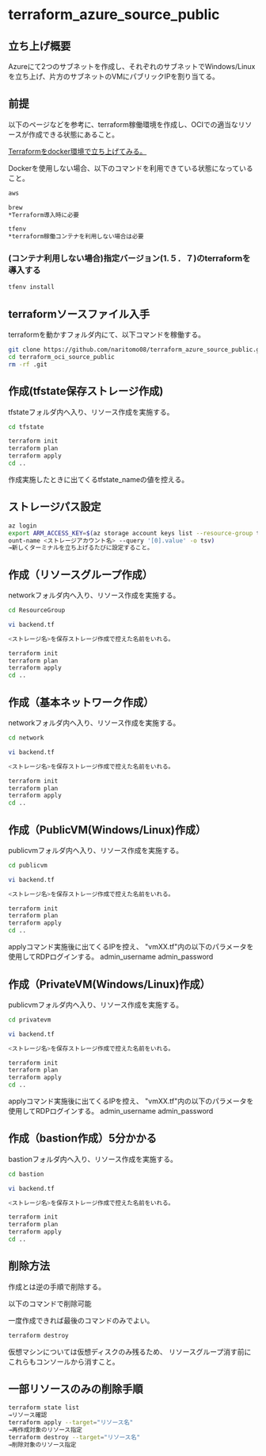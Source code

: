 # terraform_azure_source_public

## 立ち上げ概要

Azureにて2つのサブネットを作成し、それぞれのサブネットでWindows/Linuxを立ち上げ、片方のサブネットのVMにパブリックIPを割り当てる。

## 前提

以下のページなどを参考に、terraform稼働環境を作成し、OCIでの適当なリソースが作成できる状態にあること。

[Terraformをdocker環境で立ち上げてみる。](https://qiita.com/naritomo08/items/7e5a9d1b7eaf18dc0060)

Dockerを使用しない場合、以下のコマンドを利用できている状態になっていること。

```bash
aws

brew
*Terraform導入時に必要

tfenv
*terraform稼働コンテナを利用しない場合は必要
```

### (コンテナ利用しない場合)指定バージョン(1.５．７)のterraformを導入する

```bash
tfenv install
```

## terraformソースファイル入手

terraformを動かすフォルダ内にて、以下コマンドを稼働する。

```bash
git clone https://github.com/naritomo08/terraform_azure_source_public.git
cd terraform_oci_source_public
rm -rf .git
```

## 作成(tfstate保存ストレージ作成)

tfstateフォルダ内へ入り、リソース作成を実施する。

```bash
cd tfstate

terraform init
terraform plan
terraform apply
cd ..
```

作成実施したときに出てくるtfstate_nameの値を控える。

## ストレージパス設定

```bash
az login
export ARM_ACCESS_KEY=$(az storage account keys list --resource-group tfstate --acc
ount-name <ストレージアカウント名> --query '[0].value' -o tsv)
→新しくターミナルを立ち上げるたびに設定すること。
```

## 作成（リソースグループ作成）

networkフォルダ内へ入り、リソース作成を実施する。

```bash
cd ResourceGroup

vi backend.tf

<ストレージ名>を保存ストレージ作成で控えた名前をいれる。

terraform init
terraform plan
terraform apply
cd ..
```

## 作成（基本ネットワーク作成）

networkフォルダ内へ入り、リソース作成を実施する。

```bash
cd network

vi backend.tf

<ストレージ名>を保存ストレージ作成で控えた名前をいれる。

terraform init
terraform plan
terraform apply
cd ..
```

## 作成（PublicVM(Windows/Linux)作成）

publicvmフォルダ内へ入り、リソース作成を実施する。

```bash
cd publicvm

vi backend.tf

<ストレージ名>を保存ストレージ作成で控えた名前をいれる。

terraform init
terraform plan
terraform apply
cd ..
```

applyコマンド実施後に出てくるIPを控え、
"vmXX.tf"内の以下のパラメータを使用してRDPログインする。
admin_username
admin_password

## 作成（PrivateVM(Windows/Linux)作成）

publicvmフォルダ内へ入り、リソース作成を実施する。

```bash
cd privatevm

vi backend.tf

<ストレージ名>を保存ストレージ作成で控えた名前をいれる。

terraform init
terraform plan
terraform apply
cd ..
```

applyコマンド実施後に出てくるIPを控え、
"vmXX.tf"内の以下のパラメータを使用してRDPログインする。
admin_username
admin_password

## 作成（bastion作成）5分かかる

bastionフォルダ内へ入り、リソース作成を実施する。

```bash
cd bastion

vi backend.tf

<ストレージ名>を保存ストレージ作成で控えた名前をいれる。

terraform init
terraform plan
terraform apply
cd ..
```

## 削除方法

作成とは逆の手順で削除する。

以下のコマンドで削除可能

一度作成できれば最後のコマンドのみでよい。

```bash
terraform destroy
```

仮想マシンについては仮想ディスクのみ残るため、
リソースグループ消す前にこれらもコンソールから消すこと。

## 一部リソースのみの削除手順

```bash
terraform state list
→リソース確認
terraform apply --target="リソース名"
→再作成対象のリソース指定
terraform destroy --target="リソース名"
→削除対象のリソース指定
```
